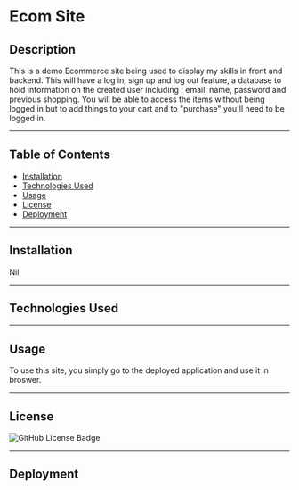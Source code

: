 # **Ecom Site**


## **Description**

This is a demo Ecommerce site being used to display my skills in front and backend. This will have a log in, sign up and log out feature, a database to hold information on the created user including : email, name, password and previous shopping. You will be able to access the items without being logged in but to add things to your cart and to "purchase" you'll need to be logged in.

---
## **Table of Contents**
- <a href="#installation">Installation</a>
- <a href="#technologies-used">Technologies Used</a>
- <a href="#usage">Usage</a>
- <a href="#license">License</a>
- <a href="#deployment">Deployment</a>

---
## **Installation**
Nil

---
## **Technologies Used**

<!-- - @fortawesome/fontawesome-svg-core
- @fortawesome/free-brands-svg-icons
- @fortawesome/free-solid-svg-icons
- @fortawesome/react-fontawesome
- @testing-library/jest-dom
- @testing-library/react
- @testing-library/user-event
- animate.css
- gsap-trial
- leaflet
- loaders.css
- react
- react-dom
- react-leaflet
- react-loaders
- react-router-dom
- react-scripts
- sass
- TagCloud
- web-vitals

These can be downloaded localally by doing 'npm i' in console. -->
---

## **Usage**

To use this site, you simply go to the deployed application and use it in broswer.

<!-- Below is a demo image of the site :

The following image shows the application's home page:

![Demonstration of the finished Portfolio in the browser.](./src/assets/images/port.png) -->

---

## **License**

![GitHub License Badge](https://shields.io/badge/license-MIT-green)

---

## **Deployment**

<!-- [This is a link to the deployed site: https://jordannotavailable.github.io/React-Portfolio/](https://jordannotavailable.github.io/React-Portfolio/) -->